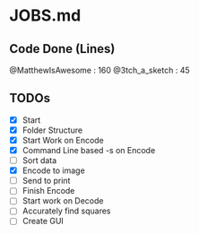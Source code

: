 # JOBS.md

## Code Done (Lines)
@MatthewIsAwesome : 160
@3tch_a_sketch : 45

## TODOs

- [x] Start
- [x] Folder Structure
- [x] Start Work on Encode
- [x] Command Line based -s on Encode
- [ ] Sort data
- [x] Encode to image
- [ ] Send to print
- [ ] Finish Encode
- [ ] Start work on Decode
- [ ] Accurately find squares
- [ ] Create GUI
